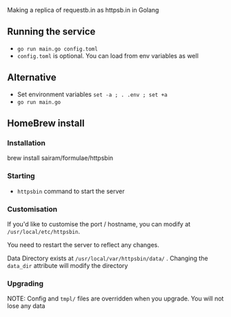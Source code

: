 Making a replica of requestb.in as httpsb.in in Golang

## Running the service
* `go run main.go config.toml`
* `config.toml` is optional. You can load from env variables as well
## Alternative
* Set environment variables `set -a ; . .env ; set +a`
* `go run main.go`

## HomeBrew install

### Installation

  brew install sairam/formulae/httpsbin

### Starting

* `httpsbin` command to start the server

### Customisation

If you'd like to customise the port / hostname, you can modify at `/usr/local/etc/httpsbin`.

You need to restart the server to reflect any changes.

Data Directory exists at `/usr/local/var/httpsbin/data/` . Changing the `data_dir` attribute will modify the directory

### Upgrading
NOTE: Config and `tmpl/` files are overridden when you upgrade. You will not lose any data
